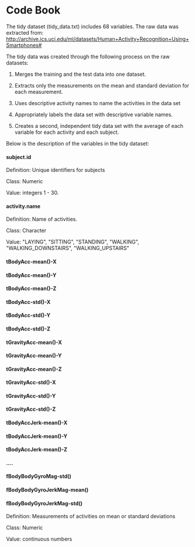 # Code Book

The tidy dataset (tidy_data.txt) includes 68 variables. The raw data was extracted from: http://archive.ics.uci.edu/ml/datasets/Human+Activity+Recognition+Using+Smartphones#



The tidy data was created through the following process on the raw datasets:

1) Merges the training and the test data into one dataset.

2) Extracts only the measurements on the mean and standard deviation for each measurement. 

3) Uses descriptive activity names to name the activities in the data set

4) Appropriately labels the data set with descriptive variable names. 

5) Creates a second, independent tidy data set with the average of each variable for each activity and each subject.




Below is the description of the variables in the tidy dataset:

#### subject.id


Definition: Unique identifiers for subjects

Class: Numeric

Value: integers 1 - 30.



#### activity.name


Definition: Name of activities.

Class: Character

Value: "LAYING", "SITTING", "STANDING", "WALKING", "WALKING_DOWNSTAIRS", "WALKING_UPSTAIRS"



#### tBodyAcc-mean()-X
#### tBodyAcc-mean()-Y
#### tBodyAcc-mean()-Z
#### tBodyAcc-std()-X
#### tBodyAcc-std()-Y
#### tBodyAcc-std()-Z
#### tGravityAcc-mean()-X
#### tGravityAcc-mean()-Y
#### tGravityAcc-mean()-Z
#### tGravityAcc-std()-X
#### tGravityAcc-std()-Y
#### tGravityAcc-std()-Z
#### tBodyAccJerk-mean()-X
#### tBodyAccJerk-mean()-Y
#### tBodyAccJerk-mean()-Z
#### .... 
#### fBodyBodyGyroMag-std()
#### fBodyBodyGyroJerkMag-mean()
#### fBodyBodyGyroJerkMag-std()


Definition: Measurements of activities on mean or standard deviations

Class: Numeric

Value: continuous numbers
